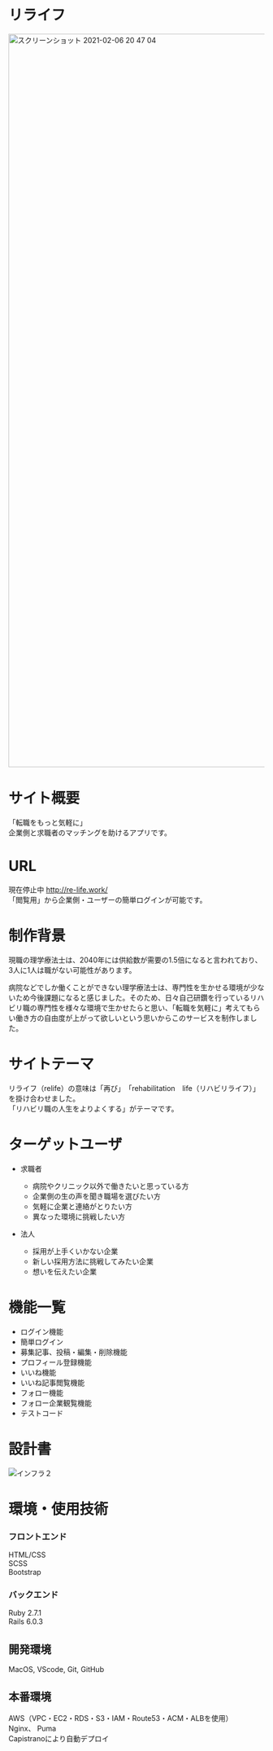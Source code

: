 # リライフ

<img width="1440" alt="スクリーンショット 2021-02-06 20 47 04" src="https://user-images.githubusercontent.com/68407983/107117281-a1a4bb00-68bc-11eb-8cbe-b22866cf6edb.png">

# サイト概要
「転職をもっと気軽に」<br>
 企業側と求職者のマッチングを助けるアプリです。

# URL
現在停止中
http://re-life.work/ <br>
 「閲覧用」から企業側・ユーザーの簡単ログインが可能です。

# 制作背景
 現職の理学療法士は、2040年には供給数が需要の1.5倍になると言われており、3人に1人は職がない可能性があります。

 病院などでしか働くことができない理学療法士は、専門性を生かせる環境が少ないため今後課題になると感じました。そのため、日々自己研鑽を行っているリハビリ職の専門性を様々な環境で生かせたらと思い、「転職を気軽に」考えてもらい働き方の自由度が上がって欲しいという思いからこのサービスを制作しました。

# サイトテーマ
 リライフ（relife）の意味は「再び」　「rehabilitation　life（リハビリライフ）」を掛け合わせました。<br>
「リハビリ職の人生をよりよくする」がテーマです。

# ターゲットユーザ
- 求職者
  - 病院やクリニック以外で働きたいと思っている方
  - 企業側の生の声を聞き職場を選びたい方
  - 気軽に企業と連絡がとりたい方
  - 異なった環境に挑戦したい方
  
- 法人 
  - 採用が上手くいかない企業
  - 新しい採用方法に挑戦してみたい企業
  - 想いを伝えたい企業

# 機能一覧
- ログイン機能
- 簡単ログイン
- 募集記事、投稿・編集・削除機能
- プロフィール登録機能
- いいね機能
- いいね記事閲覧機能
- フォロー機能
- フォロー企業観覧機能
- テストコード

# 設計書
![インフラ２](https://user-images.githubusercontent.com/68407983/106387734-76cee880-641e-11eb-97c3-b96895c93ad0.png)


# 環境・使用技術

### フロントエンド
HTML/CSS <br>
SCSS <br>
Bootstrap

### バックエンド
Ruby 2.7.1<br>
Rails 6.0.3
## 開発環境
MacOS, VScode, Git, GitHub

## 本番環境
AWS（VPC・EC2・RDS・S3・IAM・Route53・ACM・ALBを使用）<br>
Nginx、 Puma<br>
Capistranoにより自動デプロイ
